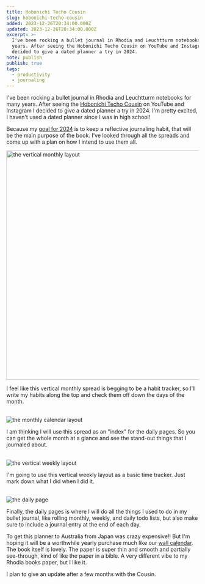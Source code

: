 ```yaml
---
title: Hobonichi Techo Cousin
slug: hobonichi-techo-cousin
added: 2023-12-26T20:34:00.000Z
updated: 2023-12-26T20:34:00.000Z
excerpt: >-
  I've been rocking a bullet journal in Rhodia and Leuchtturm notebooks for many
  years. After seeing the Hobonichi Techo Cousin on YouTube and Instagram I
  decided to give a dated planner a try in 2024.
note: publish
publish: true
tags:
  - productivity
  - journaling
---
```


I've been rocking a bullet journal in Rhodia and Leuchtturm notebooks for many years. After seeing the [Hobonichi Techo Cousin](https://www.1101.com/store/techo/en/2024/pc/detail_cover/cb24_jan_en/) on YouTube and Instagram I decided to give a dated planner a try in 2024. I'm pretty excited, I haven't used a dated planner since I was in high school!

Because my [goal for 2024](/my-goal-for-2024/) is to keep a reflective journaling habit, that will be the main purpose of the book. I've looked through all the spreads and come up with a plan on how I intend to use them all. 
<br/>

<img width="600" src="/images/hobonichi-6month.jpg" alt="the vertical monthly layout"  />
<p>I feel like this vertical monthly spread is begging to be a habit tracker, so I'll write my habits along the top and check them off down the days of the month. </p>

<br/>

<img src="/images/hobonichi-monthly.jpg" alt="the monthly calendar layout"  />
<p>I am thinking I will use this spread as an "index" for the daily pages. So you can get the whole month at a glance and see the stand-out things that I journaled about.</p>

<br/>

<img src="/images/hobonichi-weekly.jpg" alt="the vertical weekly layout"  />
<p>I'm going to use this vertical weekly layout as a basic time tracker. Just mark down what I did when I did it.</p>

<br/>

<img src="/images/hobonichi-daily.jpg" alt="the daily page"  />
<p>Finally, the daily pages is where I will do all the things I used to do in my bullet journal, like rolling monthly, weekly, and daily todo lists, but also make sure to include a journal entry at the end of each day. </>

To get this planner to Australia from Japan was crazy expensive!! But I'm hoping it will be a worthwhile yearly purchase much like our [wall calendar](/a-big-ass-calendar/). The book itself is lovely. The paper is super thin and smooth and partially see-through, kind of like the paper in a bible. A very different vibe to my Rhodia books paper, but I like it. 

I plan to give an update after a few months with the Cousin. 
